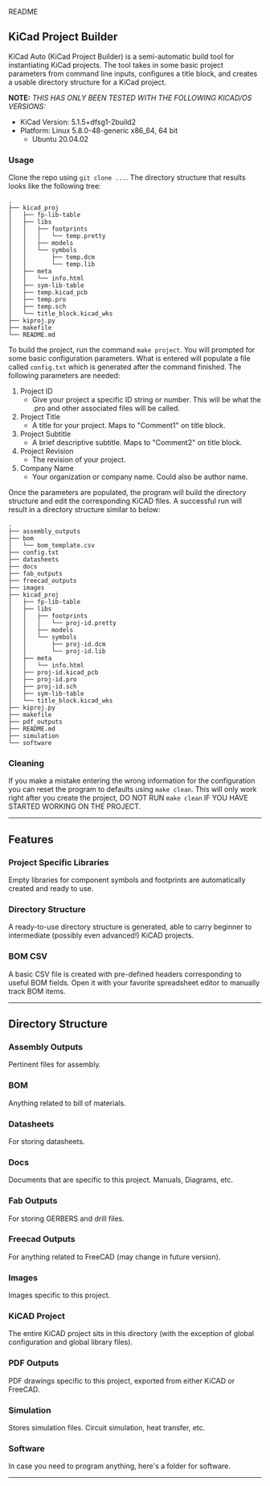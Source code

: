README

## KiCad Project Builder

KiCad Auto (KiCad Project Builder) is a semi-automatic build tool for instantiating KiCad projects. The tool takes in some basic project parameters from command line inputs, configures a title block, and creates a usable directory structure for a KiCad project.

**NOTE:** *THIS HAS ONLY BEEN TESTED WITH THE FOLLOWING KICAD/OS VERSIONS:*

- KiCad Version: 5.1.5+dfsg1-2build2
- Platform: Linux 5.8.0-48-generic x86_64, 64 bit
    - Ubuntu 20.04.02

### Usage

Clone the repo using `git clone ...`. The directory structure that results looks like the following tree:

```
.
├── kicad_proj
│   ├── fp-lib-table
│   ├── libs
│   │   ├── footprints
│   │   │   └── temp.pretty
│   │   ├── models
│   │   └── symbols
│   │       ├── temp.dcm
│   │       └── temp.lib
│   ├── meta
│   │   └── info.html
│   ├── sym-lib-table
│   ├── temp.kicad_pcb
│   ├── temp.pro
│   ├── temp.sch
│   └── title_block.kicad_wks
├── kiproj.py
├── makefile
└── README.md
```

To build the project, run the command `make project`. You will prompted for some basic configuration parameters. What is entered will populate a file called `config.txt` which is generated after the command finished. The following parameters are needed:

1.  Project ID
    - Give your project a specific ID string or number. This will be what the .pro and other associated files will be called.
2.  Project Title
    - A title for your project. Maps to "Comment1" on title block.
3.  Project Subtitle
    - A brief descriptive subtitle. Maps to "Comment2" on title block.
4.  Project Revision
    - The revision of your project.
5.  Company Name
    - Your organization or company name. Could also be author name.

Once the parameters are populated, the program will build the directory structure and edit the corresponding KiCAD files. A successful run will result in a directory structure similar to below:

```
.
├── assembly_outputs
├── bom
│   └── bom_template.csv
├── config.txt
├── datasheets
├── docs
├── fab_outputs
├── freecad_outputs
├── images
├── kicad_proj
│   ├── fp-lib-table
│   ├── libs
│   │   ├── footprints
│   │   │   └── proj-id.pretty
│   │   ├── models
│   │   └── symbols
│   │       ├── proj-id.dcm
│   │       └── proj-id.lib
│   ├── meta
│   │   └── info.html
│   ├── proj-id.kicad_pcb
│   ├── proj-id.pro
│   ├── proj-id.sch
│   ├── sym-lib-table
│   └── title_block.kicad_wks
├── kiproj.py
├── makefile
├── pdf_outputs
├── README.md
├── simulation
└── software
```

### Cleaning

If you make a mistake entering the wrong information for the configuration you can reset the program to defaults using `make clean`. This will only work right after you create the project, DO NOT RUN `make clean` IF YOU HAVE STARTED WORKING ON THE PROJECT.

* * *

## Features

### Project Specific Libraries

Empty libraries for component symbols and footprints are automatically created and ready to use.

### Directory Structure

A ready-to-use directory structure is generated, able to carry beginner to intermediate (possibly even advanced!) KiCAD projects.

### BOM CSV

A basic CSV file is created with pre-defined headers corresponding to useful BOM fields. Open it with your favorite spreadsheet editor to manually track BOM items.

* * *

## Directory Structure

### Assembly Outputs

Pertinent files for assembly.

### BOM

Anything related to bill of materials.

### Datasheets

For storing datasheets.

### Docs

Documents that are specific to this project. Manuals, Diagrams, etc.

### Fab Outputs

For storing GERBERS and drill files.

### Freecad Outputs

For anything related to FreeCAD (may change in future version).

### Images

Images specific to this project.

### KiCAD Project

The entire KiCAD project sits in this directory (with the exception of global configuration and global library files).

### PDF Outputs

PDF drawings specific to this project, exported from either KiCAD or FreeCAD.

### Simulation

Stores simulation files. Circuit simulation, heat transfer, etc.

### Software

In case you need to program anything, here's a folder for software.

* * *
